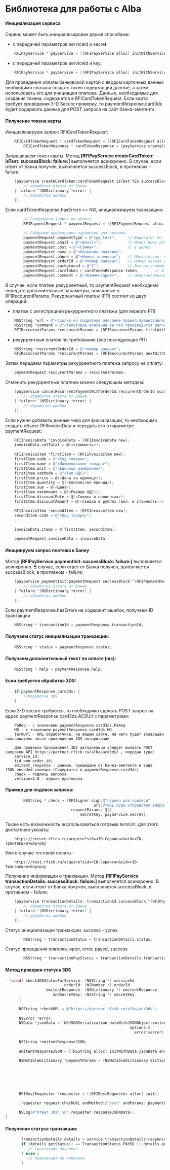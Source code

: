 Библиотека для работы c Alba
=============

#### Инициализация сервиса

Сервис может быть инициализирован двумя способами:

* с передачей параметров serviceId и secret:

```objective-c
	RFIPayService * payService = [[RFIPayService alloc] initWithServiceId:@"12345" andSecret:@"abcd1234"];
```

* с передачей параметров serviceId и key:

```objective-c
	RFIPayService * payService = [[RFIPayService alloc] initWithServiceId:@"12345" andKey:@"abcd1234"];
```

Для проведения оплаты банковской картой с вводом карточных данных необходимо сначала создать токен содержащий данные,
а затем использовать его для инициации платежа. Данные, необходимые для создания токена, содержатся в RFICardTokenRequest.
Если карта требует проведения 3-D Secure проверку, то paymentResponse.card3ds будет содержать данные
для POST запроса на сайт банка-эмитента.

#### Получение токена карты

Инициализируем запрос RFICardTokenRequest:

```objective-c
   	RFICardTokenRequest * cardTokenRequest = [[RFICardTokenRequest alloc] initWithServiceId:payService.serviceId andCard:@"<Номер карты>" andExpMonth:@"<Месяц>" andExpYear:@"<Год>" andCvc:@"<CVC>" andCardHolder:@"<Владелец карты>"];
        RFICardTokenResponse * cardTokenResponse = [payService createCardToken:cardTokenRequest isTest:YES];
```

Запрашиваем токен карты. Метод **[RFIPayService createCardToken: isTest: successBlock: failure:]** выполняется асинхронно. В случае, если ответ от Банка получен, выполняется successBlock, в противном - failure:

```objective-c
	[payService createCardToken:cardTokenRequest isTest:YES successBlock:^(RFICardTokenResponse *response) {
		// обработка ответа от Банка
	} failure:^(NSDictionary *error) {
  		// обработка ошибки
	}];
```

Если cardTokenResponse.hasErrors == NO, инициализируем транзакцию:

```objective-c
        // Генерируем запрос на оплату
        RFIPaymentRequest * paymentRequest = [[RFIPaymentRequest alloc] init];

        // Собираем необходимые параметры для платежа
        paymentRequest.paymentType = @"spg_test";     // Варинаты: mc, qiwi, spg, spg_test
        paymentRequest.email = @"<Email>";            // Может быть обязательным, в зависисмости от настроек сервиса
        paymentRequest.cost = @"<Сумма>";             // в целых
        paymentRequest.name = @"<Название платежа>";        
        paymentRequest.phone = @"<Номер телефона>";   // Обязательно, если канал оплаты mc, qiwi
        paymentRequest.orderId = @"<Номер заказа>";   // Номер заказа должен быть уникальным. Необязательное поле
        paymentRequest.background = @"1";             // Всегда ставим 1
        paymentRequest.cardToken = cardTokenResponse.token;       // В случае, если канал оплаты spg или spg_test        
        paymentRequest.comment = @"<Комментарий>";    // Необязательное поле
```

В случае, если платеж рекуррентный, то paymentRequest необходимо передать дополнительные параметры, описанные в RFIReccurentParams. Рекуррентный платеж (РП) состоит из двух операций:
	
* платеж с регистрацией рекуррентного платежа (для первого РП)

```objective-c
	NSString *url = @"<Ссылка на подробное описание правил предоставления рекуррентного платежа>";
	NSString *comment = @"<Текстовое описание за что производится регистрация РП>";
	RFIReccurentParams *reccurentParams = [RFIReccurentParams firstWithUrl:url andComment:comment];
```

* рекуррентный платеж по требованию (все последующие РП)

```objective-c
	NSString *reccurentOrderId = @"<номер заказа>";
	RFIReccurentParams *reccurentParams = [RFIReccurentParams nextWithOrderId:reccurentOrderId];
```

Затем передаем параметры рекуррентного платежа запросу на оплату:

```objective-c
	paymentRequest.reccurentParams = reccurentParams;
```

Отменить рекуррентные платежи можно следующим методом:

```objective-c
 	[payService cancelRecurrentPaymentWithOrderId:reccurentOrderId successBlock:^{
 		// обработка ответа от Банка
 	} failure:^(NSDictionary *error) {
 		// обработка ошибки
 	}];
```

Если нужно добавить данные чека для фискализации, то необходимо создать объект RFIInvoiceData и передать его в параметре paymentRequest:

```objective-c
 	RFIInvoiceData *invoiceData = [RFIInvoiceData new];
 	invoiceData.vatTotal = @(<стоимость>);
 	
 	RFIInvoiceItem *firstItem = [RFIInvoiceItem new];
 	firstItem.code = @"<Код товара>";
 	firstItem.name = @"<Наименование товара>";
 	firstItem.unit = @"<Единица измерения>";
 	firstItem.vatMode = @"<Тип НДС>";
 	firstItem.price = @(<Цена за единицу>);
 	firstItem.quantity = @(<Количество единиц>);
 	firstItem.sum = @(<Цена>);
 	firstItem.vatAmount = @(<Размер НДС>);
 	firstItem.discountRate = @(<Скидка в процентах>);
 	firstItem.discountAmount = @(<Скидка в рублях (вкл. в стоимость)>);

 	RFIInvoiceItem *secondItem = [RFIInvoiceItem new];
 	secondItem.code = @"<Код товара>";
 	...
 
 	invoiceData.items = @[firstItem, secondItem];

 	paymentRequest.invoiceData = invoiceData;
```

#### Инициируем запрос платежа к Банку

Метод **[RFIPayService paymentInit: successBlock: failure:]** выполняется асинхронно. В случае, если ответ от Банка получен, выполняется successBlock, в противном - failure:

```objective-c
   	[payService paymentInit:paymentRequest successBlock:^(RFIPaymentResponse *response) {
   		// обработка ответа от Банка
	} failure:^(NSDictionary *error) {
		// обработка ошибки
	}];
```

Если paymentResponse.hasErrors не содержит ошибок, получаем ID транзакции

```objective-c
  	NSString * transactionId = paymentResponse.transactionId;
```

#### Получаем статус инициализации транзакции:

```objective-c
 	NSString * status = paymentResponse.status;
```

#### Получаем дополнительный текст по оплате (mc):

```objective-c
	NSString * help = paymentResponse.help;
```

#### Если требуется обработка 3DS:

```objective-c
	if(paymentResponse.card3ds) {
		//Обработка 3DS
	}
```

Если 3-D secure требуется, то необходимо сделать POST запрос на адрес paymentResponse.card3ds.ACSUrl с параметрами:

        PaReq - с значением paymentResponse.card3ds.PaReq
        MD - с значением paymentResponse.card3ds.MD
        TermUrl - URL обработчика, на вашем сайте. На него будет возвращён пользователь после прохождения 3DS авторизации       
                
        Для проверки прохождения 3DS авторизации следует вызвать POST запросом API https://partner.rficb.ru/alba/ack3ds/ , передав туда:
        service_id;
        tid или order_id;
        emitent_response - данные, пришедшие от банка-эмитента в виде JSON-encoded словаря (Содержатся в paymentResponse.card3ds)
        check - подпись запроса
        version=2.0 - версия протокола
                

#### Пример для подписи запроса:

```objective-c
        NSString * check = [RFISigner sign:@"строка для подписи"
                                       url:@"URL куда отправляем запрос"
                             requestParams: @{}
                                 secretKey: payService.secret];
```

Также есть возможность воспользоваться готовым termUrl, для этого достаточно указать:

        https://secure.rficb.ru/acquire?sid=<ID-Сервиса>&oid=<ID-Транзакции>&op=pay
                
Или в случае тестовой оплаты:

        https://test.rficb.ru/acquire?sid=<ID-Сервиса>&oid=<ID-Транзакции>&op=pay
          
Получение информации о транзакции. Метод **[RFIPayService transactionDetails: successBlock: failure:]** выполняется асинхронно. В случае, если ответ от Банка получен, выполняется successBlock, в противном - failure:

```objective-c
 	[payService transactionDetails: transactionId successBlock:^(RFIPaymentResponse *response) {
 		// обработка ответа от Банка
	} failure:^(NSDictionary *error) {
		// обработка ошибки
	}];
```

Статус инициализации транзакции. success - успех

```objective-c
        NSString * transactionStatus = transactionDetails.status;
```

Статус проведения платежа. open, error, payed, success

```objective-c
        NSString * transactionPayStatus = transactionDetails.transactionStatus;
```

#### Метод проверки статуса 3DS

```objective-c
- (void) check3DSStatusForService: (NSString *) serviceId
                          orderId: (NSNumber *) orderId
                  emitentResponse: (NSDictionary *) emitentResponse
                     andSecretKey: (NSString *) secretKey
      {
    
      NSString *checkURL = @"https://partner.rficb.ru/alba/ack3ds";
    
      NSError *error;
      NSData *jsonData = [NSJSONSerialization dataWithJSONObject:emitentResponse
                                                       options:0
                                                         error:&error];
    
      NSString *emitentResponseJSON;
   
      emitentResponseJSON = [[NSString alloc] initWithData:jsonData encoding:NSUTF8StringEncoding];
    
      NSMutableDictionary *paymentParams = [NSMutableDictionary dictionaryWithDictionary:@{
                                                                                         @"service_id": serviceId,
                                                                                         @"tid": [orderId stringValue],
                                                                                         @"emitent_response": emitentResponseJSON,
                                                                                         @"version": @"2.0"
                                                                                         }];
    
      RFIRestRequester *requester = [[RFIRestRequester alloc] init];
    
      [requester request:checkURL andMethod:@"post" andParams: paymentParams andSecret:secretKey];

      NSLog(@"Ответ 3ds: %@",requester.responseJSONData);  
}
```

#### Получение статуса транзакции:

```objective-c
       TransactionDetails details = service.transactionDetails(response.getSessionKey());
       if (details.getStatus() == TransactionStatus.PAYED || details.getStatus() == TransactionStatus.SUCCESS) {
          // транзакция оплачена
       } else {
          // транзакция не оплачена
       }
```

